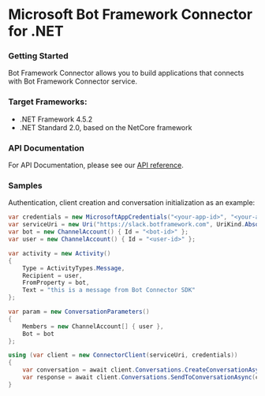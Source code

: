 # Microsoft Bot Framework Connector for .NET

### Getting Started

Bot Framework Connector allows you to build applications that connects with Bot Framework Connector service.

### Target Frameworks:

* .NET Framework 4.5.2
* .NET Standard 2.0, based on the NetCore framework

### API Documentation

For API Documentation, please see our [API reference](https://docs.microsoft.com/en-us/Bot-Framework/rest-api/bot-framework-rest-connector-api-reference).

### Samples

Authentication, client creation and conversation initialization as an example:

````C#
var credentials = new MicrosoftAppCredentials("<your-app-id>", "<your-app-password>");
var serviceUri = new Uri("https://slack.botframework.com", UriKind.Absolute);
var bot = new ChannelAccount() { Id = "<bot-id>" };
var user = new ChannelAccount() { Id = "<user-id>" };

var activity = new Activity()
{
    Type = ActivityTypes.Message,
    Recipient = user,
    FromProperty = bot,
    Text = "this is a message from Bot Connector SDK"
};

var param = new ConversationParameters()
{
    Members = new ChannelAccount[] { user },
    Bot = bot
};

using (var client = new ConnectorClient(serviceUri, credentials))
{
    var conversation = await client.Conversations.CreateConversationAsync(param);
    var response = await client.Conversations.SendToConversationAsync(conversation.Id, activity);
}
````
